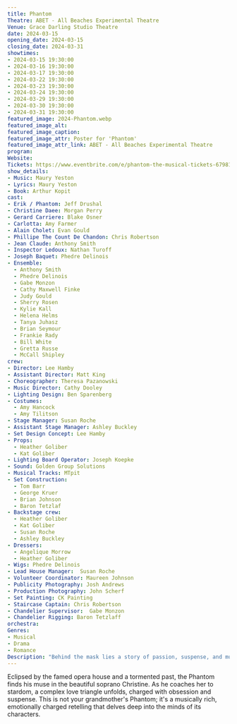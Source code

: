 ```yaml
---
title: Phantom
Theatre: ABET - All Beaches Experimental Theatre
Venue: Grace Darling Studio Theatre
date: 2024-03-15
opening_date: 2024-03-15
closing_date: 2024-03-31
showtimes:
- 2024-03-15 19:30:00
- 2024-03-16 19:30:00
- 2024-03-17 19:30:00
- 2024-03-22 19:30:00
- 2024-03-23 19:30:00
- 2024-03-24 19:30:00
- 2024-03-29 19:30:00
- 2024-03-30 19:30:00
- 2024-03-31 19:30:00
featured_image: 2024-Phantom.webp
featured_image_alt: 
featured_image_caption: 
featured_image_attr: Poster for 'Phantom'
featured_image_attr_link: ABET - All Beaches Experimental Theatre
program:
Website: 
Tickets: https://www.eventbrite.com/e/phantom-the-musical-tickets-679811242727
show_details: 
- Music: Maury Yeston
- Lyrics: Maury Yeston
- Book: Arthur Kopit
cast:
- Erik / Phantom: Jeff Drushal
- Christine Daee: Morgan Perry
- Gerard Carriere: Blake Osner
- Carlotta: Amy Farmer
- Alain Cholet: Evan Gould
- Phillipe The Count De Chandon: Chris Robertson
- Jean Claude: Anthony Smith
- Inspector Ledoux: Nathan Turoff
- Joseph Baquet: Phedre Delinois
- Ensemble:
  - Anthony Smith
  - Phedre Delinois
  - Gabe Monzon
  - Cathy Maxwell Finke
  - Judy Gould
  - Sherry Rosen
  - Kylie Kall
  - Helena Helms
  - Tanya Juhasz
  - Brian Seymour
  - Frankie Rady
  - Bill White
  - Gretta Russe
  - McCall Shipley
crew:
- Director: Lee Hamby
- Assistant Director: Matt King
- Choreographer: Theresa Pazanowski
- Music Director: Cathy Dooley
- Lighting Design: Ben Sparenberg
- Costumes: 
  - Amy Hancock
  - Amy Tilitson
- Stage Manager: Susan Roche
- Assistant Stage Manager: Ashley Buckley
- Set Design Concept: Lee Hamby
- Props:
  - Heather Goliber
  - Kat Goliber
- Lighting Board Operator: Joseph Koepke
- Sound: Golden Group Solutions
- Musical Tracks: MTpit 
- Set Construction:
  - Tom Barr
  - George Kruer
  - Brian Johnson
  - Baron Tetzlaf
- Backstage crew: 
  - Heather Goliber
  - Kat Goliber
  - Susan Roche
  - Ashley Buckley
- Dressers: 
  - Angelique Morrow
  - Heather Goliber
- Wigs: Phedre Delinois 
- Lead House Manager:  Susan Roche 
- Volunteer Coordinator: Maureen Johnson 
- Publicity Photography: Josh Andrews
- Production Photography: John Scherf
- Set Painting: CK Painting
- Staircase Captain: Chris Robertson
- Chandelier Supervisor:  Gabe Monzon
- Chandelier Rigging: Baron Tetzlaff
orchestra:
Genres:
- Musical
- Drama
- Romance
Description: "Behind the mask lies a story of passion, suspense, and musical mastery."
---
```

Eclipsed by the famed opera house and a tormented past, the Phantom finds his muse in the beautiful soprano Christine. As he coaches her to stardom, a complex love triangle unfolds, charged with obsession and suspense. This is not your grandmother's Phantom; it's a musically rich, emotionally charged retelling that delves deep into the minds of its characters.